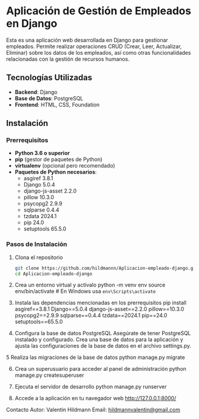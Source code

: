 # Aplicación de Gestión de Empleados en Django

Esta es una aplicación web desarrollada en Django para gestionar empleados. Permite realizar operaciones CRUD (Crear, Leer, Actualizar, Eliminar) sobre los datos de los empleados, así como otras funcionalidades relacionadas con la gestión de recursos humanos.

## Tecnologías Utilizadas

- **Backend**: Django
- **Base de Datos**: PostgreSQL
- **Frontend**: HTML, CSS, Foundation

## Instalación

### Prerrequisitos

- **Python 3.6 o superior**
- **pip** (gestor de paquetes de Python)
- **virtualenv** (opcional pero recomendado)
- **Paquetes de Python necesarios**:
  - asgiref 3.8.1
  - Django 5.0.4
  - django-js-asset 2.2.0
  - pillow 10.3.0
  - psycopg2 2.9.9
  - sqlparse 0.4.4
  - tzdata 2024.1
  - pip 24.0
  - setuptools 65.5.0

### Pasos de Instalación

1. Clona el repositorio
   ```bash
   git clone https://github.com/hildmannn/Aplicacion-empleado-django.git
   cd Aplicacion-empleado-django

2. Crea un entorno virtual y actívalo
   python -m venv env
   source env/bin/activate  # En Windows usa `env\Scripts\activate`

3. Instala las dependencias mencionadas en los prerrequisitos
  pip install asgiref==3.8.1 Django==5.0.4 django-js-asset==2.2.0 pillow==10.3.0 psycopg2==2.9.9 sqlparse==0.4.4 tzdata==2024.1 pip==24.0 setuptools==65.5.0

4. Configura la base de datos PostgreSQL
   Asegúrate de tener PostgreSQL instalado y configurado. Crea una base de datos para la aplicación y ajusta las configuraciones de la base de datos en el archivo settings.py.
   
5 Realiza las migraciones de la base de datos
  python manage.py migrate

6. Crea un superusuario para acceder al panel de administración
   python manage.py createsuperuser

7. Ejecuta el servidor de desarrollo
   python manage.py runserver

8. Accede a la aplicación en tu navegador web
   http://127.0.0.1:8000/


Contacto
Autor: Valentin Hildmann
Email: hildmannvalentin@gmail.com





